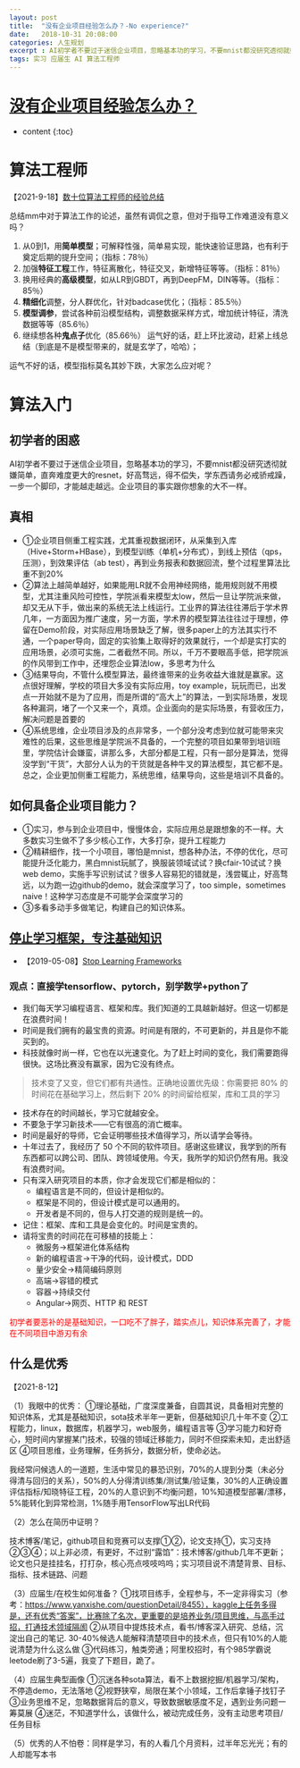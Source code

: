 ```yaml
---
layout: post
title:  "没有企业项目经验怎么办？-No experience?"
date:   2018-10-31 20:08:00
categories: 人生规划
excerpt : AI初学者不要过于迷信企业项目，忽略基本功的学习，不要mnist都没研究透彻就嫌简单，直奔难度更大的resnet，好高骛远，得不偿失，学东西请务必戒骄戒躁，一步一个脚印，才能越走越远。企业项目的事实跟你想象的大不一样
tags: 实习 应届生 AI 算法工程师
---
```

# [没有企业项目经验怎么办？](http://ai.yanxishe.com/page/questionDetail/8455)
* content
{:toc}

# 算法工程师

【2021-9-18】[数十位算法工程师的经验总结](https://www.toutiao.com/w/i1711154806904832/)

总结mm中对于算法工作的论述，虽然有调侃之意，但对于指导工作难道没有意义吗？
1. 从0到1，用**简单模型**；可解释性强，简单易实现，能快速验证思路，也有利于奠定后期的提升空间；（指标：78％）
2. 加强**特征工程**工作，特征离散化，特征交叉，新增特征等等。（指标：81％）
3. 换用经典的**高级模型**，如从LR到GBDT，再到DeepFM，DIN等等。（指标：85％）
4. **精细化**调整，分人群优化，针对badcase优化；（指标：85.5％）
5. **模型调参**，尝试各种前沿模型结构，调整数据采样方式，增加统计特征，清洗数据等等（85.6％）
6. 继续想各种**鬼点子**优化（85.66％）
运气好的话，赶上环比波动，赶紧上线总结（到底是不是模型带来的，就是玄学了，哈哈）；

运气不好的话，模型指标莫名其妙下跌，大家怎么应对呢？


# 算法入门

## 初学者的困惑

AI初学者不要过于迷信企业项目，忽略基本功的学习，不要mnist都没研究透彻就嫌简单，直奔难度更大的resnet，好高骛远，得不偿失，学东西请务必戒骄戒躁，一步一个脚印，才能越走越远。企业项目的事实跟你想象的大不一样。

## 真相

- ①企业项目侧重工程实践，尤其重视数据闭环，从采集到入库（Hive+Storm+HBase），到模型训练（单机+分布式），到线上预估（qps，压测），到效果评估（ab test），再到业务报表和数据回流，整个过程里算法比重不到20%
- ②算法上越简单越好，如果能用LR就不会用神经网络，能用规则就不用模型，尤其注重风险可控性，学院派看来模型太low，然后一旦让学院派来做，却又无从下手，做出来的系统无法上线运行。工业界的算法往往滞后于学术界几年，一方面因为推广速度，另一方面，学术界的模型算法往往过于理想，停留在Demo阶段，对实际应用场景缺乏了解，很多paper上的方法其实行不通，一个paper导向，固定的实验集上取得好的效果就行，一个却是实打实的应用场景，必须可实施，二者截然不同。所以，千万不要眼高手低，把学院派的作风带到工作中，还埋怨企业算法low，多思考为什么
- ③结果导向，不管什么模型算法，最终谁带来的业务收益大谁就是赢家。这点很好理解，学校的项目大多没有实际应用，toy example，玩玩而已，出发点一开始就不是为了应用，而是所谓的“高大上”的算法，一到实际场景，发现各种漏洞，堵了一个又来一个，真烦。企业面向的是实际场景，有营收压力，解决问题是首要的
- ④系统思维，企业项目涉及的点非常多，一个部分没考虑到位就可能带来灾难性的后果，这些思维是学院派不具备的，一个完整的项目如果带到培训班里，学院估计会嫌蛮，讲那么多，大部分都是工程，只有一部分是算法，觉得没学到“干货”，大部分人认为的干货就是各种牛叉的算法模型，其它都不是。
总之，企业更加侧重工程能力，系统思维，结果导向，这些是培训不具备的。

## 如何具备企业项目能力？

- ①实习，参与到企业项目中，慢慢体会，实际应用总是跟想象的不一样。大多数实习生做不了多少核心工作，大多打杂，提升工程能力
- ②精耕细作，找一个小项目，哪怕是mnist，想各种办法，不停的优化，尽可能提升泛化能力，黑白mnist玩腻了，换服装领域试试？换cfair-10试试？换web demo，实施手写识别试试？很多人容易犯的错就是，浅尝辄止，好高骛远，以为跑一边github的demo，就会深度学习了，too simple，sometimes naive！这种学习态度是不可能学会深度学习的
- ③多看多动手多做笔记，构建自己的知识体系。

## [停止学习框架，专注基础知识](https://ai.yanxishe.com/page/blogDetail/10548)
- 【2019-05-08】[Stop Learning Frameworks](https://sizovs.net/2018/12/17/stop-learning-frameworks/)

### 观点：直接学tensorflow、pytorch，别学数学+python了
- 我们每天学习编程语言、框架和库。我们知道的工具越新越好。但这一切都是在浪费时间！
- 时间是我们拥有的最宝贵的资源。时间是有限的，不可更新的，并且是你不能买到的。
- 科技就像时尚一样，它也在以光速变化。为了赶上时间的变化，我们需要跑得很快。这场比赛没有赢家，因为它没有终点。
> 技术变了又变，但它们都有共通性。正确地设置优先级：你需要把 80% 的时间花在基础学习上，然后剩下 20% 的时间留给框架，库和工具的学习

- 技术存在的时间越长，学习它就越安全。
- 不要急于学习新技术——它有很高的消亡概率。
- 时间是最好的导师，它会证明哪些技术值得学习，所以请学会等待。
- 十年过去了，我经历了 50 个不同的软件项目。感谢这些建议，我学到的所有东西都可以跨公司、团队、跨领域使用。今天，我所学的知识仍然有用。我没有浪费时间。
- 只有深入研究项目的本质，你才会发现它们都是相似的：
   - 编程语言是不同的，但设计是相似的。
   - 框架是不同的，但设计模式是可以通用的。
   - 开发者是不同的，但与人打交道的规则是统一的。
- 记住：框架、库和工具是会变化的。时间是宝贵的。
- 请将宝贵的时间花在可移植的技能上：
   - 微服务→框架进化体系结构
   - 新的编程语言→干净的代码，设计模式，DDD
   - 量少安全→精简编码原则
   - 高端→容错的模式
   - 容器→持续交付
   - Angular→网页、HTTP 和 REST

<font color="red">初学者要恶补的是基础知识，一口吃不了胖子，踏实点儿，知识体系完善了，才能在不同项目中游刃有余</font>

## 什么是优秀

【2021-8-12】

（1）我眼中的优秀：
①理论基础，广度深度兼备，自圆其说，具备相对完整的知识体系，尤其是基础知识，sota技术半年一更新，但基础知识几十年不变
②工程能力，linux，数据库，机器学习，web服务，编程语言等
③学习能力和好奇心，短时间内掌握某门技术，较强的领域迁移能力，同时不但探索未知，走出舒适区
④项目思维，业务理解，任务拆分，数据分析，使命必达。

我经常问候选人的一道题，生活中常见的暴恐识别，70%的人提到分类（未必分得清与回归的关系），50%的人分得清训练集/测试集/验证集，30%的人正确设置评估指标/知晓特征工程，20%的人意识到不均衡问题，10%知道模型部署/漂移，5%能转化到异常检测，1%随手用TensorFlow写出LR代码

（2）怎么在简历中证明？

技术博客/笔记，github项目和竞赛可以支撑①②，论文支持①，实习支持②③④；以上非必须，有更好，不过别“露馅”：技术博客/github几年不更新；论文也只是挂挂名，打打杂，核心亮点吱吱呜呜；实习项目说不清楚背景、目标、指标、技术链路、问题

（3）应届生/在校生如何准备？
①找项目练手，全程参与，不一定非得实习（参考：https://www.yanxishe.com/questionDetail/8455），kaggle上任务多得是，还有优秀“答案”，比赛除了名次，更重要的是培养业务/项目思维，与高手过招，打通技术领域隔阂
②从项目中提炼技术点，看书/博客深入研究、总结，沉淀出自己的笔记. 30-40%候选人能解释清楚项目中的技术点，但只有10%的人能说清楚为什么这么做
③代码练习，触类旁通；阿里校招时，有个985学霸说leetode刷了3-5遍，我变了下题目，跪了。

（4）应届生典型画像
①沉迷各种sota算法，看不上数据挖掘/机器学习/架构，不停造demo，无法落地
②视野狭窄，局限在某个小领域，工作后拿锤子找钉子
③业务思维不足，忽略数据背后的意义，导致数据敏感度不足，遇到业务问题一筹莫展
④迷茫，不知道学什么，该做什么，被动完成任务，没有主动思考项目/任务目标

（5）优秀的人不怕卷：同样是学习，有的人看几个月资料，过半年忘光光；有的人却能写本书